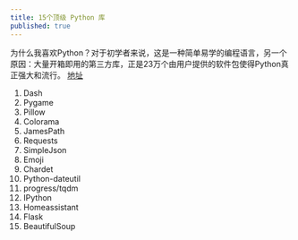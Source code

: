 ```yaml
---
title: 15个顶级 Python 库
published: true
---
```


为什么我喜欢Python？对于初学者来说，这是一种简单易学的编程语言，另一个原因：大量开箱即用的第三方库，正是23万个由用户提供的软件包使得Python真正强大和流行。
[地址](https://mp.weixin.qq.com/s/iDW7ycuzoTM72B09wHI-8w)
1. Dash  
2. Pygame  
3. Pillow  
4. Colorama  
5. JamesPath  
6. Requests  
7. SimpleJson  
8. Emoji  
9. Chardet  
10. Python-dateutil  
11. progress/tqdm  
12. IPython  
13. Homeassistant  
14. Flask  
15. BeautifulSoup    